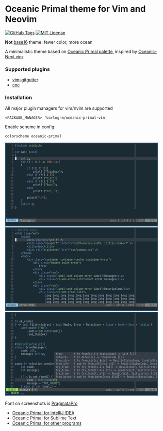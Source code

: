 # Oceanic Primal theme for Vim and Neovim

[![GitHub Tags](https://img.shields.io/github/v/tag/barlog-m/oceanic-primal-vim?color=0298c3&label=version&style=flat-square)](https://github.com/barlog-m/oceanic-primal-vim/tags)
[![MIT License](https://img.shields.io/badge/license-MIT-0298c3.svg?style=flat-square)](https://opensource.org/licenses/MIT)

**Not** [base16](http://chriskempson.com/projects/base16/) theme: fewer color, more ocean

A minimalistic theme based on [Oceanic Primal palette](https://github.com/oceanic-primal/palette), inspired by [Oceanic-Next.vim](https://github.com/mhartington/oceanic-next).

### Supported plugins

-   [vim-gitgutter](https://github.com/airblade/vim-gitgutter)
-   [coc](https://github.com/neoclide/coc.nvim)

### Installation

All major plugin managers for vim/nvim are supported

```vim
<PACKAGE_MANAGER> 'barlog-m/oceanic-primal-vim'
```

Enable scheme in config

```vim
colorscheme oceanic-primal
```

![Screenshot](oceanic-primal-vim-0.png)
![Screenshot](oceanic-primal-vim-1.png)
![Screenshot](oceanic-primal-vim-2.png)

Font on screenshots is [PragmataPro](https://fsd.it/shop/fonts/pragmatapro/)

-   [Oceanic Primal for IntelliJ IDEA](https://github.com/barlog-m/oceanic-primal-idea)
-   [Oceanic Primal for Sublime Text](https://github.com/barlog-m/oceanic-primal-sublime)
-   [Oceanic Primal for other programs](https://github.com/barlog-m/oceanic-primal)
